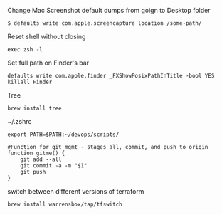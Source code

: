 Change Mac Screenshot default dumps from goign to Desktop folder <p>
`$ defaults write com.apple.screencapture location /some-path/`

Reset shell without closing <p>
`exec zsh -l`

Set full path on Finder's bar
```
defaults write com.apple.finder _FXShowPosixPathInTitle -bool YES
killall Finder
```
  
Tree <p>
`brew install tree`
  
~/.zshrc
```
export PATH=$PATH:~/devops/scripts/

#Function for git mgmt - stages all, commit, and push to origin
function gitme() {
    git add --all
    git commit -a -m "$1"
    git push
}
```

  
switch between different versions of terraform <p>
`brew install warrensbox/tap/tfswitch`

 
